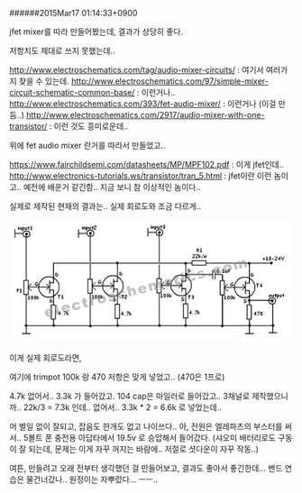 
######2015Mar17 01:14:33+0900

jfet mixer를 따라 만들어봤는데, 결과가 상당히 좋다.

저항치도 제대로 쓰지 못했는데..

<http://www.electroschematics.com/tag/audio-mixer-circuits/> : 여기서 여러가지 찾을 수 있는데.
<http://www.electroschematics.com/97/simple-mixer-circuit-schematic-common-base/> : 이런거나..
<http://www.electroschematics.com/393/fet-audio-mixer/> : 이런거나 (이걸 만듬..)
<http://www.electroschematics.com/2917/audio-mixer-with-one-transistor/> : 이런 것도 흥미로운데..

위에 fet audio mixer 란거를 따라서 만들었고..

<https://www.fairchildsemi.com/datasheets/MP/MPF102.pdf> : 이게 jfet인데..
<http://www.electronics-tutorials.ws/transistor/tran_5.html> : jfet이란 이런 놈이고.. 예전에 배운거 같긴함.. 지금 보니 참 이상적인 놈이다..

실제로 제작된 현재의 결과는.. 실제 회로도와 조금 다르게..

![](../data/fet-mixer-circuit-diagram.gif)

이게 실제 회로도라면,

여기에 trimpot 100k 랑 470 저항은 맞게 넣었고.. (470은 1프로)

4.7k 없어서.. 3.3k 가 들어갔고. 104 cap은 마일러로 들어갔고..
3채널로 제작했으니까.. 22k/3 = 7.3k 인데.. 없어서.. 3.3k * 2 = 6.6k 로 넣었는데..

머 별일 없이 잘되고, 잡음도 한개도 없고 나이쓰다..
아, 전원은 엘레파츠의 부스터를 써서.. 5볼트 폰 충전용 아답타에서 19.5v 로 승압해서 들어갔다. (샤오미 배터리로도 구동이 잘 되는데, 문제는 이게 자꾸 꺼지는 바람에.. 저절로 셧다운이 자꾸 작동..)

여튼, 만들려고 오래 전부터 생각했던 걸 만들어보고, 결과도 좋아서 좋긴한데...
밴드 연습은 물건너갔나.. 원정이는 자뿌렀다... ㅡㅡ..
